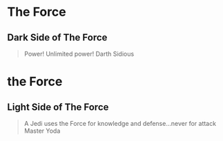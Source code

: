 
# The Force

## Dark Side of The Force

>Power! Unlimited power!
>Darth Sidious

# the Force

## Light Side of The Force

>A Jedi uses the Force for knowledge and defense...never for attack
>Master Yoda

